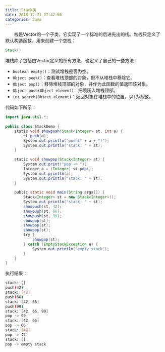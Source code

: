 ```yaml
---
title: Stack类
date: 2018-12-21 17:42:56
categories: Java
---
```

&emsp;&emsp;栈是Vector的一个子类，它实现了一个标准的后进先出的栈。堆栈只定义了默认构造函数，用来创建一个空栈：

``` java
Stack()
```

堆栈除了包括由Vector定义的所有方法，也定义了自己的一些方法：

- `boolean empty()`：测试堆栈是否为空。
- `Object peek()`：查看堆栈顶部的对象，但不从堆栈中移除它。
- `Object pop()`：移除堆栈顶部的对象，并作为此函数的值返回该对象。
- `Object push(Object element)`：把项压入堆栈顶部。
- `int search(Object element)`：返回对象在堆栈中的位置，以`1`为基数。

代码如下所示：

``` java
import java.util.*;
​
public class StackDemo {
    static void showpush(Stack<Integer> st, int a) {
        st.push(a);
        System.out.println("push(" + a + ")");
        System.out.println("stack: " + st);
    }
​
    static void showpop(Stack<Integer> st) {
        System.out.print("pop -> ");
        Integer a = (Integer) st.pop();
        System.out.println(a);
        System.out.println("stack: " + st);
    }
​
    public static void main(String args[]) {
        Stack<Integer> st = new Stack<Integer>();
        System.out.println("stack: " + st);
        showpush(st, 42);
        showpush(st, 66);
        showpush(st, 99);
        showpop(st);
        showpop(st);
        showpop(st);
        try {
            showpop(st);
        } catch (EmptyStackException e) {
            System.out.println("empty stack");
        }
    }
}
```

执行结果：

``` bash
stack: []
push(42)
stack: [42]
push(66)
stack: [42, 66]
push(99)
stack: [42, 66, 99]
pop -> 99
stack: [42, 66]
pop -> 66
stack: [42]
pop -> 42
stack: []
pop -> empty stack
```
